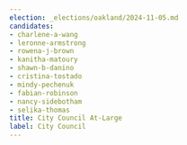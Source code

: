 ```yaml
---
election: _elections/oakland/2024-11-05.md
candidates:
- charlene-a-wang
- leronne-armstrong
- rowena-j-brown
- kanitha-matoury
- shawn-b-danino
- cristina-tostado
- mindy-pechenuk
- fabian-robinson
- nancy-sidebotham
- selika-thomas
title: City Council At-Large
label: City Council
---
```

